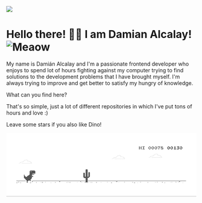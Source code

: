 [<img src="[https://user-images.githubusercontent.com/91147992/153501413-223d0914-5800-40a5-bd86-e90c66cd70ba.png">](https://www.linkedin.com/in/dami%C3%A1n-alcalay/](https://github.com/bastorz/bastorz/issues/6#issue-1643976034))

# Hello there! 👋🏻 I am Damian Alcalay! <img src="https://i.imgur.com/veZrcC7.gif" alt="Meaow" width="50" />

My name is Damián Alcalay and I'm a passionate frontend developer who enjoys to spend lot of hours fighting against my computer trying to find solutions to the development problems that I have brought myself. I'm always trying to improve and get better to satisfy my hungry of knowledge.

What can you find here?

That's so simple, just a lot of different repositories in which I've put tons of hours and love :)

Leave some stars if you also like Dino! 

![Dino](https://github.com/bastorz/bastorz/blob/main/dino.gif?raw=true)
